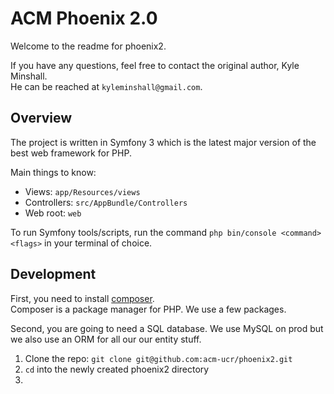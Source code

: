 # ACM Phoenix 2.0
Welcome to the readme for phoenix2. 

If you have any questions, feel free to contact the original author, Kyle Minshall.  
He can be reached at `kyleminshall@gmail.com`. 

## Overview
The project is written in Symfony 3 which is the latest major version of the best web framework for PHP. 

Main things to know: 

* Views: `app/Resources/views`
* Controllers: `src/AppBundle/Controllers`
* Web root: `web`

To run Symfony tools/scripts, run the command `php bin/console <command> <flags>` in your terminal of choice. 

## Development

First, you need to install [composer](https://getcomposer.org/doc/00-intro.md#installation-linux-unix-osx).  
Composer is a package manager for PHP. We use a few packages.  

Second, you are going to need a SQL database. We use MySQL on prod but we also use an ORM for all our our entity stuff. 

1. Clone the repo: `git clone git@github.com:acm-ucr/phoenix2.git`
2. `cd` into the newly created phoenix2 directory
3. 
